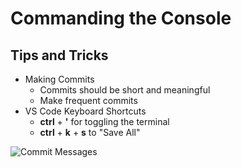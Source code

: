 # Commanding the Console 

## Tips and Tricks

- Making Commits
    - Commits should be short and meaningful
    - Make frequent commits
- VS Code Keyboard Shortcuts
    - **ctrl** + **'** for toggling the terminal
    - **ctrl** + **k** + **s** to "Save All"

![Commit Messages](https://imgs.xkcd.com/comics/git_commit.png)